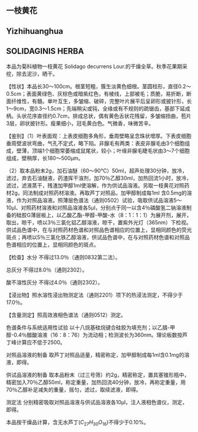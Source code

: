 ## 一枝黄花

## Yizhihuanghua

## SOLIDAGINIS HERBA

本品为菊科植物一枝黄花 Solidago decurrens Lour.的干燥全草。秋季花果期采挖，除去泥沙，晒干。

【性状】本品长30～100cm。根茎短粗，簇生淡黄色细根。茎圆柱形，直径0.2～0.5cm；表面黄绿色、灰棕色或暗紫红色，有棱线，上部被毛；质脆，易折断，断面纤维性，有髓。单叶互生，多皱缩、破碎，完整叶片展平后呈卵形或披针形，长1～9cm，宽0.3～1.5cm；先端稍尖或钝，全缘或有不规则的疏锯齿，基部下延成柄。头状花序直径约0.7cm，排成总状，偶有黄色舌状花残留，多皱缩扭曲，苞片3层，卵状披针形。瘦果细小，冠毛黄白色。气微香，味微苦辛。

【鉴别】（1）叶表面观：上表皮细胞多角形，垂周壁略呈念珠状增厚。下表皮细胞垂周壁波状弯曲，气孔不定式，略下陷。非腺毛有两类：表皮非腺毛由3个细胞组成，壁薄，顶端1个细胞常萎缩成鼠尾状，较小；叶缘非腺毛睫毛状由3～7个细胞组成，壁稍厚，长180～500μm。

（2）取本品粉末2g，加石油醚（60～90℃）50ml，超声处理30分钟，放冷，滤过，弃去石油醚液，药渣挥干溶剂，加70％乙醇30ml，加热回流1小时，放冷，滤过，滤液蒸干，残渣加甲醇1ml使溶解，作为供试品溶液。另取一枝黄花对照药材2g，同法制成对照药材溶液。再取芦丁对照品，加甲醇制成每1ml 含0.5mg的溶液，作为对照品溶液。照薄层色谱法（通则0502）试验，吸取供试品溶液5～10μl、对照药材溶液和对照品溶液各5μl，分别点于同一以含4％磷酸氢二钠溶液制备的硅胶G薄层板上，以乙酸乙酯-甲醇-甲酸-水（8：1：1：1）为展开剂，展开，取出，晾干，喷以3％三氯化铝乙醇溶液，晾干，置紫外光灯（365nm）下检视。供试品色谱中，在与对照药材色谱和对照品色谱相应的位置上，显相同颜色的荧光斑点；再喷以5％三氯化铁乙醇溶液，供试品色谱中，在与对照药材色谱和对照品色谱相应的位置上，显相同颜色的斑点。

【检查】水分 不得过13.0％（通则0832第二法）。

总灰分 不得过8.0％（通则2302）。

酸不溶性灰分 不得过4.0％（通则2302）。

【浸出物】照水溶性浸出物测定法（通则2201）项下的热浸法测定，不得少于17.0％。

【含量测定】照高效液相色谱法（通则0512）测定。

色谱条件与系统适用性试验 以十八烷基硅烷键合硅胶为填充剂；以乙腈-甲醇-0.4％醋酸溶液（16：8：76）为流动相；检测波长为360nm。理论板数按芦丁峰计算应不低于2500。

对照品溶液的制备 取芦丁对照品适量，精密称定，加甲醇制成每1ml含0.1mg的溶液，即得。

供试品溶液的制备 取本品粉末（过三号筛）约2g，精密称定，置具塞锥形瓶中，精密加入70％乙醇50ml，称定重量，加热回流40分钟，放冷，再称定重量，用70％乙醇补足减失的重量，摇匀，滤过，取续滤液，即得。

测定法 分别精密吸取对照品溶液与供试品溶液各10μl，注人液相色谱仪，测定，即得。

本品按干燥品计算，含无水芦丁$( C _ { 2 7 } H _ { 3 0 } O _ { 1 6 } )$不得少于0.10%。